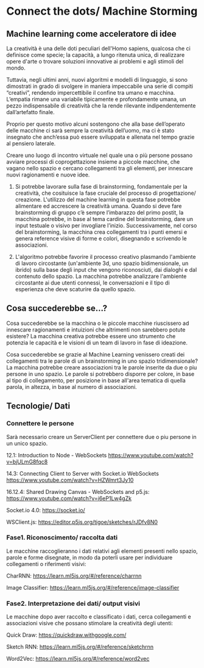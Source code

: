 # Connect the dots/ Machine Storming
## Machine learning come acceleratore di idee

La creatività è una delle doti peculiari dell'Homo sapiens, qualcosa che ci definisce come specie; la capacità, a lungo ritenuta unica, di realizzare opere d'arte o trovare soluzioni innovative ai problemi e agli stimoli del mondo.

Tuttavia, negli ultimi anni, nuovi algoritmi e modelli di linguaggio, si sono dimostrati in grado di svolgere in maniera impeccabile una serie di compiti “creativi”, rendendo impercettibile il confine tra umano e macchina.
L’empatia rimane una variabile tipicamente e profondamente umana, un pezzo indispensabile di creatività che la rende rilevante indipendentemente dall’artefatto finale.

Proprio per questo motivo alcuni sostengono che alla base dell’operato delle macchine ci sarà sempre la creatività dell’uomo, ma ci è stato insegnato che anch’essa può essere sviluppata e allenata nel tempo grazie al pensiero laterale.

Creare uno luogo di incontro virtuale nel quale una o più persone possano avviare processi di coprogettazione insieme a piccole macchine, che vagano nello spazio e cercano collegamenti tra gli elementi, per innescare nuovi ragionamenti e nuove idee.

1. Si potrebbe lavorare sulla fase di brainstorming, fondamentale per la creatività, che cosituisce la fase cruciale del processo di progettazione/ creazione. L'utilizzo del machine learning in questa fase potrebbe alimentare ed accrescere la creatività umana. Quando si deve fare brainstorming di gruppo c’è sempre l’imbarazzo del primo postit, la macchina potrebbe, in base al tema cardine del brainstorming, dare un input testuale o visivo per invogliare l’inizio. Successivamente, nel corso del brainstorming, la macchina crea collegamenti tra i punti emersi e genera reference visive di forme e colori, disegnando e scrivendo le associazioni.

2. L'algoritmo potrebbe favorire il processo creativo plasmando l'ambiente di lavoro circostante (un'ambiente 3d, uno spazio bidimensionale, un ibrido) sulla base degli input che vengono riconosciuti, dai dialoghi e dal contenuto dello spazio. La macchina potrebbe analizzare l'ambiente circostante ai due utenti connessi, le conversazioni e il tipo di esperienza che deve scaturire da quello spazio.


## Cosa succederebbe se...?
Cosa succederebbe se la macchina o le piccole macchine riuscissero ad innescare ragionamenti e intuizioni che altrimenti non sarebbero potute esistere?
La macchina creativa potrebbe essere uno strumento che potenzia le capacità e le visioni di un team di lavoro in fase di ideazione.

Cosa succederebbe se grazie al Machine Learning venissero creati dei collegamenti tra le parole di un brainstorming in uno spazio tridimensionale?
La macchina potrebbe creare associazioni tra le parole inserite da due o piu persone in uno spazio. Le parole si potrebbero disporre per colore, in base al tipo di collegamento, per posizione in base all'area tematica di quella parola, in altezza, in base al numero di associazioni.

## Tecnologie/ Dati
### Connettere le persone
Sarà necessario creare un ServerClient per connettere due o piu persone in un unico spazio.

12.1: Introduction to Node - WebSockets https://www.youtube.com/watch?v=bjULmG8fqc8

14.3: Connecting Client to Server with Socket.io WebSockets https://www.youtube.com/watch?v=HZWmrt3Jy10

16.12.4: Shared Drawing Canvas - WebSockets and p5.js: https://www.youtube.com/watch?v=i6eP1Lw4gZk

Socket.io 4.0: https://socket.io/ 

WSClient.js: https://editor.p5js.org/tigoe/sketches/rJDfv8N0 

### Fase1. Riconoscimento/ raccolta dati
Le macchine raccoglieranno i dati relativi agli elementi presenti nello spazio, parole e forme disegnate, in modo da poterli usare per individuare collegamenti o riferimenti visivi:

CharRNN: https://learn.ml5js.org/#/reference/charrnn

Image Classifier: https://learn.ml5js.org/#/reference/image-classifier

### Fase2. Interpretazione dei dati/ output visivi 
Le macchine dopo aver raccolto e classificato i dati, cerca collegamenti e associazioni visive che possano stimolare la creatività degli utenti:

Quick Draw: https://quickdraw.withgoogle.com/

Sketch RNN: https://learn.ml5js.org/#/reference/sketchrnn

Word2Vec: https://learn.ml5js.org/#/reference/word2vec


